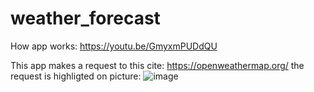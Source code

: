 # weather_forecast
How app works: https://youtu.be/GmyxmPUDdQU

This app makes a request to this cite: https://openweathermap.org/ the request is highligted on picture: ![image](https://github.com/ZaharChernenko/weather_forecast/assets/124883289/3760466d-0a38-4d37-98bf-5a51e4b2f32f)
